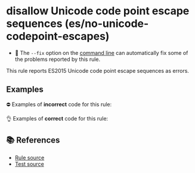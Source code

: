 # disallow Unicode code point escape sequences (es/no-unicode-codepoint-escapes)

- 🔧 The `--fix` option on the [command line](https://eslint.org/docs/user-guide/command-line-interface#fixing-problems) can automatically fix some of the problems reported by this rule.

This rule reports ES2015 Unicode code point escape sequences as errors.

## Examples

⛔ Examples of **incorrect** code for this rule:

<eslint-playground type="bad" code="/*eslint es/no-unicode-codepoint-escapes: error */
const a\u{31} = `foo`
const a2 = &quot;a\u{62}b&quot;
" />

👌 Examples of **correct** code for this rule:

<eslint-playground type="good" code="/*eslint es/no-unicode-codepoint-escapes: error */
const a\u0031 = `foo`
const a2 = &quot;a\u0062b&quot;
" />

## 📚 References

- [Rule source](https://github.com/mysticatea/eslint-plugin-es/blob/v1.3.2/lib/rules/no-unicode-codepoint-escapes.js)
- [Test source](https://github.com/mysticatea/eslint-plugin-es/blob/v1.3.2/tests/lib/rules/no-unicode-codepoint-escapes.js)
